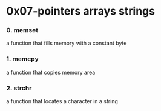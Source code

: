 # 0x07-pointers arrays strings
 
### 0. memset
a function that fills memory with a constant byte
### 1. memcpy
a function that copies memory area
### 2. strchr
a function that locates a character in a string
